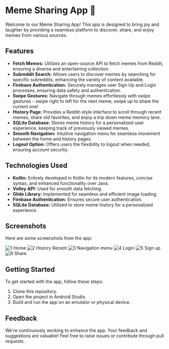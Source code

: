 # Meme Sharing App 🚀

Welcome to our Meme Sharing App! This app is designed to bring joy and laughter by providing a seamless platform to discover, share, and enjoy memes from various sources.

## Features

- **Fetch Memes:** Utilizes an open-source API to fetch memes from Reddit, ensuring a diverse and entertaining collection.
- **Subreddit Search:** Allows users to discover memes by searching for specific subreddits, enhancing the variety of content available.
- **Firebase Authentication:** Securely manages user Sign Up and Login processes, ensuring data safety and authentication.
- **Swipe Gestures:** Navigate through memes effortlessly with swipe gestures - swipe right to left for the next meme, swipe up to share the current one!
- **History Page:** Provides a Reddit-style interface to scroll through recent memes, share old favorites, and enjoy a trip down meme memory lane.
- **SQLite Database:** Stores meme history for a personalized user experience, keeping track of previously viewed memes.
- **Smooth Navigation:** Intuitive navigation menu for seamless movement between the home and history pages.
- **Logout Option:** Offers users the flexibility to logout when needed, ensuring account security.

## Technologies Used

- **Kotlin:** Entirely developed in Kotlin for its modern features, concise syntax, and enhanced functionality over Java.
- **Volley API:** Used for smooth data fetching.
- **Glide Library:** Implemented for seamless and efficient image loading.
- **Firebase Authentication:** Ensures secure user authentication.
- **SQLite Database:** Utilized to store meme history for a personalized experience.

## Screenshots

Here are some screenshots from the app:

![1 Home](https://github.com/hasanravda/MemeSharingApp/assets/73700675/d48be42d-a6a8-4c24-b4a5-dfcfca37d5d8)
![2 History Recent](https://github.com/hasanravda/MemeSharingApp/assets/73700675/1c3e365b-bdae-4a42-8ab0-06bffad9b714)
![3 Navigation menu](https://github.com/hasanravda/MemeSharingApp/assets/73700675/fdef706f-af6a-4837-b7ef-edd20cf03b32)
![4 Login](https://github.com/hasanravda/MemeSharingApp/assets/73700675/f519d41e-5e73-48f7-b288-6a187d6cc379)
![5 Sign up](https://github.com/hasanravda/MemeSharingApp/assets/73700675/95b1d4a9-c1b8-4012-886d-7ead1affd4cd)
![6 Share](https://github.com/hasanravda/MemeSharingApp/assets/73700675/f6edd558-44b7-469e-8826-ff0bde479632)


## Getting Started

To get started with the app, follow these steps:

1. Clone this repository.
2. Open the project in Android Studio.
3. Build and run the app on an emulator or physical device.


## Feedback

We're continuously working to enhance the app. Your feedback and suggestions are valuable! Feel free to raise issues or contribute through pull requests.

